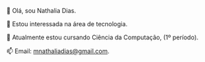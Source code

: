 👋 Olá, sou Nathalia Dias.

👀 Estou interessada na área de tecnologia.

🌱 Atualmente estou cursando Ciência da Computação, (1º período).

📫 Email: mnathaliadias@gmail.com.
